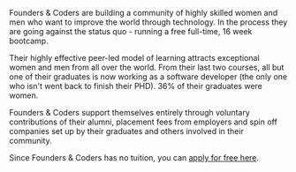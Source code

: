 Founders & Coders are building a community of highly skilled women and men who want to improve the world through technology. In the process they are going against the status quo - running a free full-time, 16 week bootcamp.

Their highly effective peer-led model of learning attracts exceptional women and men from all over the world. From their last two courses, all but one of their graduates is now working as a software developer (the only one who isn't went back to finish their PHD). 36% of their graduates were women.

Founders & Coders support themselves entirely through voluntary contributions of their alumni, placement fees from employers and spin off companies set up by their graduates and others involved in their community.

Since Founders & Coders has no tuition, you can [apply for free here](http://www.foundersandcoders.com/apply/?utm_source=bootcamp-finder).
